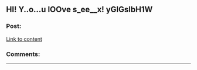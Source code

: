 ## HI! Y..o...u lOOve s_ee__x! yGlGslbH1W

### Post:

[Link to content](http://sportunum.com/chg22AW)

### Comments:

---

